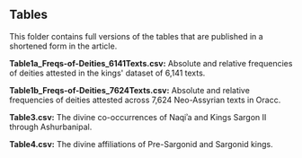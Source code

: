 ## Tables

This folder contains full versions of the tables that are published in a shortened form in the article.

<b>Table1a_Freqs-of-Deities_6141Texts.csv:</b> Absolute and relative frequencies of deities attested in the kings' dataset of 6,141 texts.

<b>Table1b_Freqs-of-Deities_7624Texts.csv:</b> Absolute and relative frequencies of deities attested across 7,624 Neo-Assyrian texts in Oracc.

<b>Table3.csv:</b> The divine co-occurrences of Naqiʾa and Kings Sargon II through Ashurbanipal.

<b>Table4.csv:</b> The divine affiliations of Pre-Sargonid and Sargonid kings.

